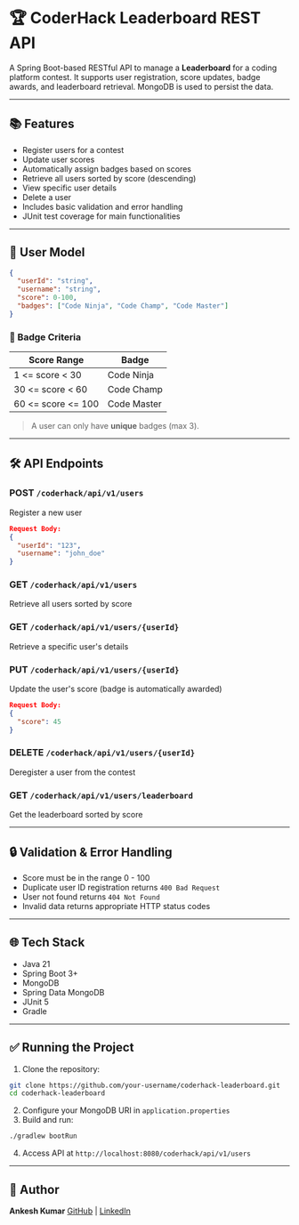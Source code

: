 # 🏆 CoderHack Leaderboard REST API

A Spring Boot-based RESTful API to manage a **Leaderboard** for a coding platform contest. It supports user registration, score updates, badge awards, and leaderboard retrieval. MongoDB is used to persist the data.

---

## 📚 Features

* Register users for a contest
* Update user scores
* Automatically assign badges based on scores
* Retrieve all users sorted by score (descending)
* View specific user details
* Delete a user
* Includes basic validation and error handling
* JUnit test coverage for main functionalities

---

## 📑 User Model

```json
{
  "userId": "string",
  "username": "string",
  "score": 0-100,
  "badges": ["Code Ninja", "Code Champ", "Code Master"]
}
```

### 🌟 Badge Criteria

| Score Range        | Badge       |
| ------------------ | ----------- |
| 1 <= score < 30    | Code Ninja  |
| 30 <= score < 60   | Code Champ  |
| 60 <= score <= 100 | Code Master |

> A user can only have **unique** badges (max 3).

---

## 🛠️ API Endpoints

### POST `/coderhack/api/v1/users`

Register a new user

```json
Request Body:
{
  "userId": "123",
  "username": "john_doe"
}
```

### GET `/coderhack/api/v1/users`

Retrieve all users sorted by score

### GET `/coderhack/api/v1/users/{userId}`

Retrieve a specific user's details

### PUT `/coderhack/api/v1/users/{userId}`

Update the user's score (badge is automatically awarded)

```json
Request Body:
{
  "score": 45
}
```

### DELETE `/coderhack/api/v1/users/{userId}`

Deregister a user from the contest

### GET `/coderhack/api/v1/users/leaderboard`

Get the leaderboard sorted by score

---

## 🔒 Validation & Error Handling

* Score must be in the range 0 - 100
* Duplicate user ID registration returns `400 Bad Request`
* User not found returns `404 Not Found`
* Invalid data returns appropriate HTTP status codes

---

## 🌐 Tech Stack

* Java 21
* Spring Boot 3+
* MongoDB
* Spring Data MongoDB
* JUnit 5
* Gradle

---

## ✅ Running the Project

1. Clone the repository:

```bash
git clone https://github.com/your-username/coderhack-leaderboard.git
cd coderhack-leaderboard
```

2. Configure your MongoDB URI in `application.properties`
3. Build and run:

```bash
./gradlew bootRun
```

4. Access API at `http://localhost:8080/coderhack/api/v1/users`

---

## 👤 Author

**Ankesh Kumar**
[GitHub](https://github.com/AnkeshKr789) | [LinkedIn](https://www.linkedin.com/in/ankeshkumar90/)

